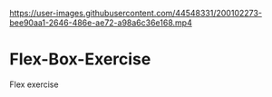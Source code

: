 

https://user-images.githubusercontent.com/44548331/200102273-bee90aa1-2646-486e-ae72-a98a6c36e168.mp4

# Flex-Box-Exercise
Flex exercise
